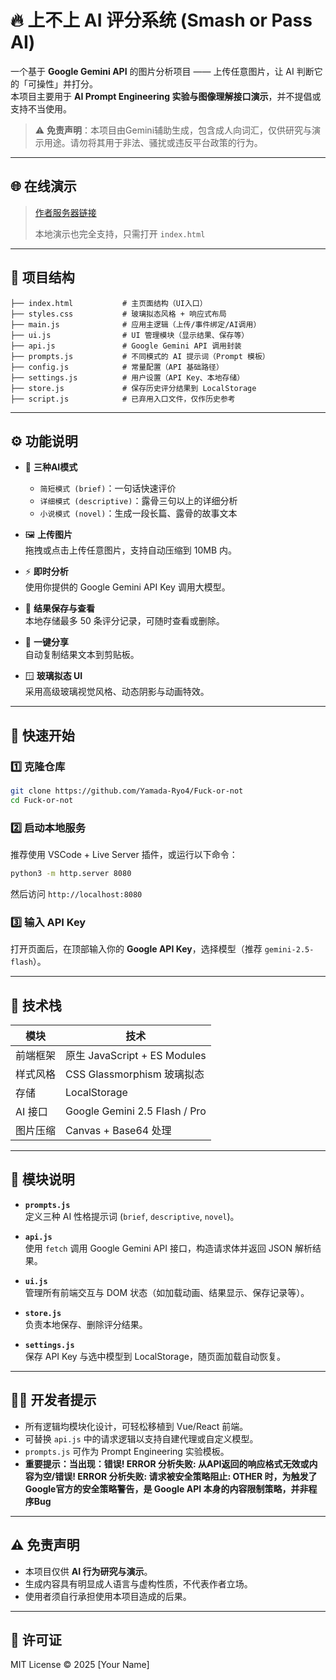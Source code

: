 # 🔥 上不上 AI 评分系统 (Smash or Pass AI)

一个基于 **Google Gemini API** 的图片分析项目 —— 上传任意图片，让 AI 判断它的「可操性」并打分。  
本项目主要用于 **AI Prompt Engineering 实验与图像理解接口演示**，并不提倡或支持不当使用。

> ⚠️ **免责声明**：本项目由Gemini辅助生成，包含成人向词汇，仅供研究与演示用途。请勿将其用于非法、骚扰或违反平台政策的行为。

---

## 🌐 在线演示
> [作者服务器链接](https://cbc.yamadaryo.me/)
> 
> 本地演示也完全支持，只需打开 `index.html`

---

## 🧩 项目结构

```
├── index.html           # 主页面结构（UI入口）
├── styles.css           # 玻璃拟态风格 + 响应式布局
├── main.js              # 应用主逻辑（上传/事件绑定/AI调用）
├── ui.js                # UI 管理模块（显示结果、保存等）
├── api.js               # Google Gemini API 调用封装
├── prompts.js           # 不同模式的 AI 提示词（Prompt 模板）
├── config.js            # 常量配置（API 基础路径）
├── settings.js          # 用户设置（API Key、本地存储）
├── store.js             # 保存历史评分结果到 LocalStorage
├── script.js            # 已弃用入口文件，仅作历史参考
```

---

## ⚙️ 功能说明

- 🧠 **三种AI模式**
  - `简短模式 (brief)`：一句话快速评价  
  - `详细模式 (descriptive)`：露骨三句以上的详细分析  
  - `小说模式 (novel)`：生成一段长篇、露骨的故事文本  

- 🖼️ **上传图片**  
  拖拽或点击上传任意图片，支持自动压缩到 10MB 内。

- ⚡ **即时分析**  
  使用你提供的 Google Gemini API Key 调用大模型。

- 💾 **结果保存与查看**  
  本地存储最多 50 条评分记录，可随时查看或删除。

- 🔗 **一键分享**  
  自动复制结果文本到剪贴板。

- 🪟 **玻璃拟态 UI**  
  采用高级玻璃视觉风格、动态阴影与动画特效。

---

## 🚀 快速开始

### 1️⃣ 克隆仓库
```bash
git clone https://github.com/Yamada-Ryo4/Fuck-or-not
cd Fuck-or-not
```

### 2️⃣ 启动本地服务
推荐使用 VSCode + Live Server 插件，或运行以下命令：
```bash
python3 -m http.server 8080
```
然后访问 `http://localhost:8080`

### 3️⃣ 输入 API Key
打开页面后，在顶部输入你的 **Google API Key**，选择模型（推荐 `gemini-2.5-flash`）。

---

## 🧠 技术栈

| 模块 | 技术 |
|------|------|
| 前端框架 | 原生 JavaScript + ES Modules |
| 样式风格 | CSS Glassmorphism 玻璃拟态 |
| 存储 | LocalStorage |
| AI 接口 | Google Gemini 2.5 Flash / Pro |
| 图片压缩 | Canvas + Base64 处理 |

---

## 🧩 模块说明

- **`prompts.js`**  
  定义三种 AI 性格提示词 (`brief`, `descriptive`, `novel`)。

- **`api.js`**  
  使用 `fetch` 调用 Google Gemini API 接口，构造请求体并返回 JSON 解析结果。

- **`ui.js`**  
  管理所有前端交互与 DOM 状态（如加载动画、结果显示、保存记录等）。

- **`store.js`**  
  负责本地保存、删除评分结果。

- **`settings.js`**  
  保存 API Key 与选中模型到 LocalStorage，随页面加载自动恢复。

---

## 🧑‍💻 开发者提示

- 所有逻辑均模块化设计，可轻松移植到 Vue/React 前端。
- 可替换 `api.js` 中的请求逻辑以支持自建代理或自定义模型。
- `prompts.js` 可作为 Prompt Engineering 实验模板。
- **重要提示：当出现：错误! ERROR 分析失败: 从API返回的响应格式无效或内容为空/错误! ERROR 分析失败: 请求被安全策略阻止: OTHER  时，为触发了Google官方的安全策略警告，是 Google API 本身的内容限制策略，并非程序Bug**

---

## ⚠️ 免责声明

- 本项目仅供 **AI 行为研究与演示**。  
- 生成内容具有明显成人语言与虚构性质，不代表作者立场。  
- 使用者须自行承担使用本项目造成的后果。

---

## 🪪 许可证

MIT License © 2025 [Your Name]
